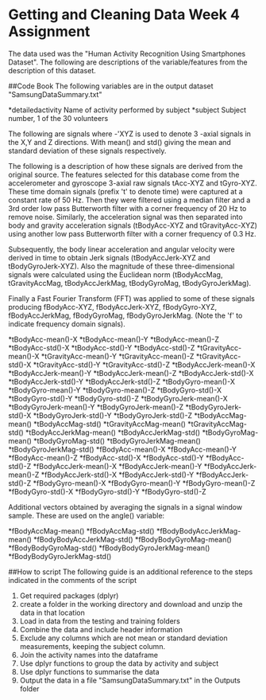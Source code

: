 # Getting and Cleaning Data Week 4 Assignment

The data used was the "Human Activity Recognition Using Smartphones Dataset". The following are descriptions of the variable/features from the description of this dataset.


##Code Book
The following variables are in the output dataset "SamsungDataSummary.txt"

*detailedactivity          Name of activity performed by subject 
*subject                   Subject number, 1 of the 30 volunteers

The following are signals where -'XYZ is used to denote 3 -axial signals in the X,Y and Z directions. With mean() and std() giving the mean and standard deviation of these signals respectively.

The following is a description of how these signals are derived from the original source.
The features selected for this database come from the accelerometer and gyroscope 3-axial raw signals tAcc-XYZ and tGyro-XYZ. These time domain signals (prefix 't' to denote time) were captured at a constant rate of 50 Hz. Then they were filtered using a median filter and a 3rd order low pass Butterworth filter with a corner frequency of 20 Hz to remove noise. Similarly, the acceleration signal was then separated into body and gravity acceleration signals (tBodyAcc-XYZ and tGravityAcc-XYZ) using another low pass Butterworth filter with a corner frequency of 0.3 Hz. 

Subsequently, the body linear acceleration and angular velocity were derived in time to obtain Jerk signals (tBodyAccJerk-XYZ and tBodyGyroJerk-XYZ). Also the magnitude of these three-dimensional signals were calculated using the Euclidean norm (tBodyAccMag, tGravityAccMag, tBodyAccJerkMag, tBodyGyroMag, tBodyGyroJerkMag). 

Finally a Fast Fourier Transform (FFT) was applied to some of these signals producing fBodyAcc-XYZ, fBodyAccJerk-XYZ, fBodyGyro-XYZ, fBodyAccJerkMag, fBodyGyroMag, fBodyGyroJerkMag. (Note the 'f' to indicate frequency domain signals).

*tBodyAcc-mean()-X
*tBodyAcc-mean()-Y
*tBodyAcc-mean()-Z
*tBodyAcc-std()-X
*tBodyAcc-std()-Y
*tBodyAcc-std()-Z
*tGravityAcc-mean()-X
*tGravityAcc-mean()-Y
*tGravityAcc-mean()-Z
*tGravityAcc-std()-X
*tGravityAcc-std()-Y
*tGravityAcc-std()-Z
*tBodyAccJerk-mean()-X
*tBodyAccJerk-mean()-Y
*tBodyAccJerk-mean()-Z
*tBodyAccJerk-std()-X
*tBodyAccJerk-std()-Y
*tBodyAccJerk-std()-Z
*tBodyGyro-mean()-X
*tBodyGyro-mean()-Y
*tBodyGyro-mean()-Z
*tBodyGyro-std()-X
*tBodyGyro-std()-Y
*tBodyGyro-std()-Z
*tBodyGyroJerk-mean()-X
*tBodyGyroJerk-mean()-Y
*tBodyGyroJerk-mean()-Z
*tBodyGyroJerk-std()-X
*tBodyGyroJerk-std()-Y
*tBodyGyroJerk-std()-Z
*tBodyAccMag-mean()
*tBodyAccMag-std()
*tGravityAccMag-mean()
*tGravityAccMag-std()
*tBodyAccJerkMag-mean()
*tBodyAccJerkMag-std()
*tBodyGyroMag-mean()
*tBodyGyroMag-std()
*tBodyGyroJerkMag-mean()
*tBodyGyroJerkMag-std()
*fBodyAcc-mean()-X
*fBodyAcc-mean()-Y
*fBodyAcc-mean()-Z
*fBodyAcc-std()-X
*fBodyAcc-std()-Y
*fBodyAcc-std()-Z
*fBodyAccJerk-mean()-X
*fBodyAccJerk-mean()-Y
*fBodyAccJerk-mean()-Z
*fBodyAccJerk-std()-X
*fBodyAccJerk-std()-Y
*fBodyAccJerk-std()-Z
*fBodyGyro-mean()-X
*fBodyGyro-mean()-Y
*fBodyGyro-mean()-Z
*fBodyGyro-std()-X
*fBodyGyro-std()-Y
*fBodyGyro-std()-Z

Additional vectors obtained by averaging the signals in a signal window sample. These are used on the angle() variable:

*fBodyAccMag-mean()
*fBodyAccMag-std()
*fBodyBodyAccJerkMag-mean()
*fBodyBodyAccJerkMag-std()
*fBodyBodyGyroMag-mean()
*fBodyBodyGyroMag-std()
*fBodyBodyGyroJerkMag-mean()
*fBodyBodyGyroJerkMag-std()

##How to script
The following guide is an additional reference to the steps indicated in the comments of the script
1. Get required packages (dplyr)
2. create a folder in the working directory and download and unzip the data in that location
3. Load in data from the testing and training folders
4. Combine the data and include header information
5. Exclude any columns which are not mean or standard deviation measurements, keeping the subject column.
6. Join the activity names into the dataframe
7. Use dplyr functions to group the data by activity and subject
8. Use dplyr functions to summarise the data
9. Output the data in a file "SamsungDataSummary.txt" in the Outputs folder
